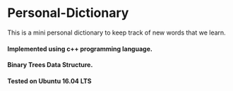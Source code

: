 # Personal-Dictionary
This is a mini personal dictionary to keep track of new words that we learn.
#### Implemented using c++ programming language.
#### Binary Trees Data Structure.
#### Tested on Ubuntu 16.04 LTS
